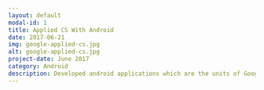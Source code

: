 ```yaml
---
layout: default
modal-id: 1
title: Applied CS With Android
date: 2017-06-21
img: google-applied-cs.jpg
alt: google-applied-cs.jpg
project-date: June 2017
category: Android
description: Developed android applications which are the units of Google's Applied CS with Android's course . The course emphasises on data structures and algorithms and their implementation in android with the help of simple games.Feel free to look into the <a href="https://github.com/amrithm98/Applied_CS_With_Android-Code">repository</a>.
---
```

